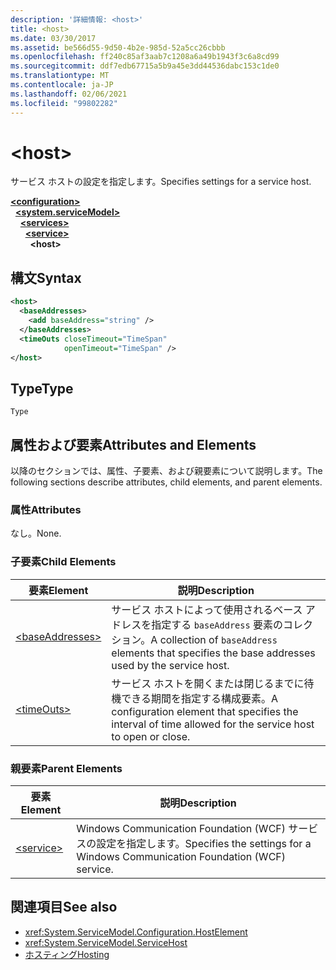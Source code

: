 ```yaml
---
description: '詳細情報: <host>'
title: <host>
ms.date: 03/30/2017
ms.assetid: be566d55-9d50-4b2e-985d-52a5cc26cbbb
ms.openlocfilehash: ff240c85af3aab7c1208a6a49b1943f3c6a8cd99
ms.sourcegitcommit: ddf7edb67715a5b9a45e3dd44536dabc153c1de0
ms.translationtype: MT
ms.contentlocale: ja-JP
ms.lasthandoff: 02/06/2021
ms.locfileid: "99802282"
---
```

# \<host>

<span data-ttu-id="993dd-102">サービス ホストの設定を指定します。</span><span class="sxs-lookup"><span data-stu-id="993dd-102">Specifies settings for a service host.</span></span>  
  
[**\<configuration>**](../configuration-element.md)\
&nbsp;&nbsp;[**\<system.serviceModel>**](system-servicemodel.md)\
&nbsp;&nbsp;&nbsp;&nbsp;[**\<services>**](services.md)\
&nbsp;&nbsp;&nbsp;&nbsp;&nbsp;&nbsp;[**\<service>**](service.md)\
&nbsp;&nbsp;&nbsp;&nbsp;&nbsp;&nbsp;&nbsp;&nbsp;**\<host>**  
  
## <a name="syntax"></a><span data-ttu-id="993dd-103">構文</span><span class="sxs-lookup"><span data-stu-id="993dd-103">Syntax</span></span>  
  
```xml  
<host>
  <baseAddresses>
    <add baseAddress="string" />
  </baseAddresses>
  <timeOuts closeTimeout="TimeSpan"
            openTimeout="TimeSpan" />
</host>
```  
  
## <a name="type"></a><span data-ttu-id="993dd-104">Type</span><span class="sxs-lookup"><span data-stu-id="993dd-104">Type</span></span>  

 `Type`  
  
## <a name="attributes-and-elements"></a><span data-ttu-id="993dd-105">属性および要素</span><span class="sxs-lookup"><span data-stu-id="993dd-105">Attributes and Elements</span></span>  

 <span data-ttu-id="993dd-106">以降のセクションでは、属性、子要素、および親要素について説明します。</span><span class="sxs-lookup"><span data-stu-id="993dd-106">The following sections describe attributes, child elements, and parent elements.</span></span>  
  
### <a name="attributes"></a><span data-ttu-id="993dd-107">属性</span><span class="sxs-lookup"><span data-stu-id="993dd-107">Attributes</span></span>  

 <span data-ttu-id="993dd-108">なし。</span><span class="sxs-lookup"><span data-stu-id="993dd-108">None.</span></span>  
  
### <a name="child-elements"></a><span data-ttu-id="993dd-109">子要素</span><span class="sxs-lookup"><span data-stu-id="993dd-109">Child Elements</span></span>  
  
|<span data-ttu-id="993dd-110">要素</span><span class="sxs-lookup"><span data-stu-id="993dd-110">Element</span></span>|<span data-ttu-id="993dd-111">説明</span><span class="sxs-lookup"><span data-stu-id="993dd-111">Description</span></span>|  
|-------------|-----------------|  
|[\<baseAddresses>](baseaddresses.md)|<span data-ttu-id="993dd-112">サービス ホストによって使用されるベース アドレスを指定する `baseAddress` 要素のコレクション。</span><span class="sxs-lookup"><span data-stu-id="993dd-112">A collection of `baseAddress` elements that specifies the base addresses used by the service host.</span></span>|  
|[\<timeOuts>](timeouts.md)|<span data-ttu-id="993dd-113">サービス ホストを開くまたは閉じるまでに待機できる期間を指定する構成要素。</span><span class="sxs-lookup"><span data-stu-id="993dd-113">A configuration element that specifies the interval of time allowed for the service host to open or close.</span></span>|  
  
### <a name="parent-elements"></a><span data-ttu-id="993dd-114">親要素</span><span class="sxs-lookup"><span data-stu-id="993dd-114">Parent Elements</span></span>  
  
|<span data-ttu-id="993dd-115">要素</span><span class="sxs-lookup"><span data-stu-id="993dd-115">Element</span></span>|<span data-ttu-id="993dd-116">説明</span><span class="sxs-lookup"><span data-stu-id="993dd-116">Description</span></span>|  
|-------------|-----------------|  
|[\<service>](service.md)|<span data-ttu-id="993dd-117">Windows Communication Foundation (WCF) サービスの設定を指定します。</span><span class="sxs-lookup"><span data-stu-id="993dd-117">Specifies the settings for a Windows Communication Foundation (WCF) service.</span></span>|  
  
## <a name="see-also"></a><span data-ttu-id="993dd-118">関連項目</span><span class="sxs-lookup"><span data-stu-id="993dd-118">See also</span></span>

- <xref:System.ServiceModel.Configuration.HostElement>
- <xref:System.ServiceModel.ServiceHost>
- [<span data-ttu-id="993dd-119">ホスティング</span><span class="sxs-lookup"><span data-stu-id="993dd-119">Hosting</span></span>](../../../wcf/feature-details/hosting.md)
